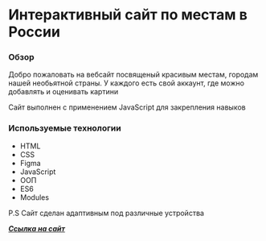 # Интерактивный сайт по местам в России

### Обзор

Добро пожаловать на вебсайт посвященый красивым местам, городам нашей необьятной страны. У каждого есть свой аккаунт, где можно добавлять и оценивать картини

Сайт выполнен с применением JavaScript для закрепления навыков

### Используемые технологии

- HTML
- CSS
- Figma
- JavaScript
- ООП
- ES6
- Modules

P.S Сайт сделан адаптивным под различные устройства

**_[Ссылка на сайт](https://imater1al.github.io/mesto/)_**
